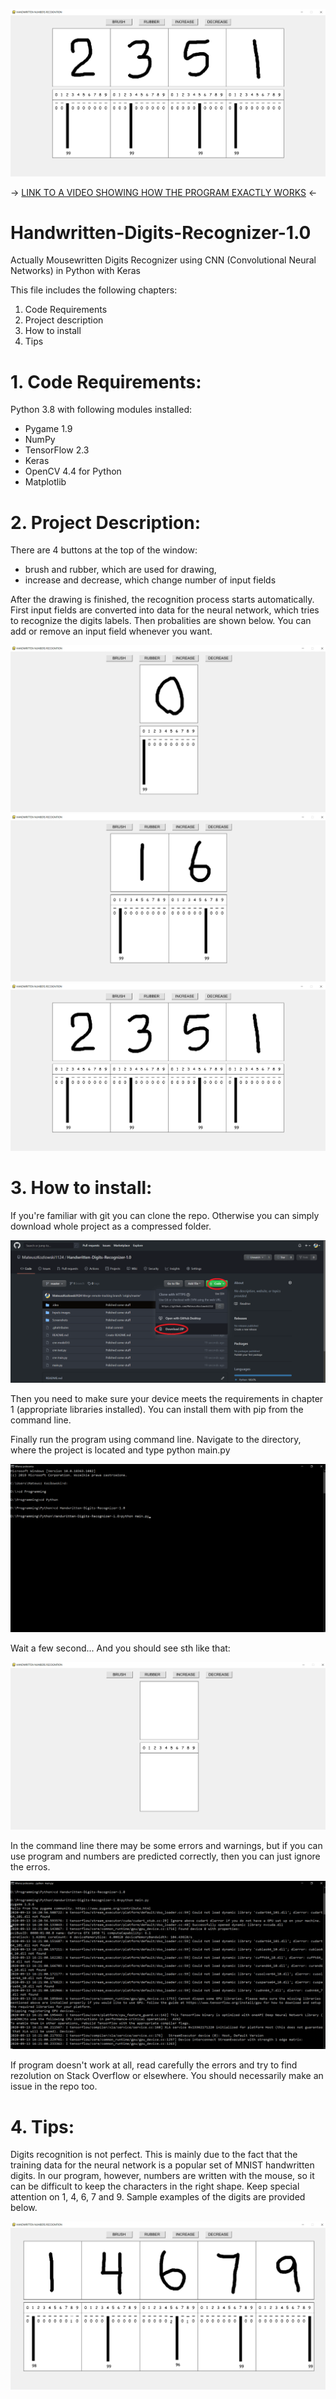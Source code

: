 ![2351](Screenshots//2351.png)

-> [LINK TO A VIDEO SHOWING HOW THE PROGRAM EXACTLY WORKS](https://youtu.be/jqCiGSre-qI) <-

# Handwritten-Digits-Recognizer-1.0

Actually Mousewritten Digits Recognizer using CNN (Convolutional Neural Networks) in Python with Keras

This file includes the following chapters:
1. Code Requirements
2. Project description
3. How to install
4. Tips

# 1. Code Requirements:
Python 3.8 with following modules installed:
* Pygame 1.9
* NumPy
* TensorFlow 2.3
* Keras
* OpenCV 4.4 for Python
* Matplotlib

# 2. Project Description:
There are 4 buttons at the top of the window:
- brush and rubber, which are used for drawing,
- increase and decrease, which change number of input fields

After the drawing is finished, the recognition process starts automatically.
First input fields are converted into data for the neural network, which tries to recognize the digits labels.
Then probalities are shown below.
You can add or remove an input field whenever you want.

![0](Screenshots//0.png)
![16](Screenshots//16.png)
![2351](Screenshots//2351.png)

# 3. How to install:
If you're familiar with git you can clone the repo. Otherwise you can simply download whole project as a compressed folder.

![download](Screenshots//download.png)

Then you need to make sure your device meets the requirements in chapter 1 (appropriate libraries installed).
You can install them with pip from the command line.

Finally run the program using command line. Navigate to the directory, where the project is located and type python main.py

![running](Screenshots//commandLine1.png)

Wait a few second...
And you should see sth like that:

![start](Screenshots//start.png)

In the command line there may be some errors and warnings, but if you can use program and numbers are predicted correctly, then you can just ignore the erros.

![errors](Screenshots//commandLine2.png)

If program doesn't work at all, read carefully the errors and try to find rezolution on Stack Overflow or elsewhere. You should necessarily make an issue in the repo too.

# 4. Tips:
Digits recognition is not perfect. This is mainly due to the fact that the training data for the neural network is a popular set of MNIST handwritten digits. In our program, however, numbers are written with the mouse, so it can be difficult to keep the characters in the right shape. Keep special attention on 1, 4, 6, 7 and 9. Sample examples of the digits are provided below.

![digits samples](Screenshots//digits.png)
